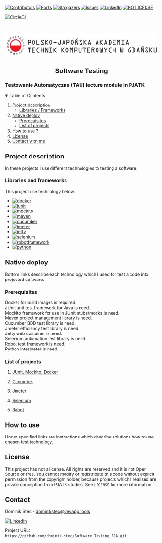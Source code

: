 <!--
*** Thanks for checking out c. If you have a suggestion
*** that would make this better, please fork the repo and create a pull request
*** or simply open an issue with the tag "enhancement".
*** Thanks again! Now go create something AMAZING! :D
-->

<!-- PROJECT SHIELDS -->
<!--
*** I'm using markdown "reference style" links for readability.
*** Reference links are enclosed in brackets [ ] instead of parentheses ( ).
*** See the bottom of this document for the declaration of the reference variables
*** for contributors-url, forks-url, etc. This is an optional, concise syntax you may use.
*** https://www.markdownguide.org/basic-syntax/#reference-style-links
-->

[![Contributors][contributors-shield]][contributors-url]
[![Forks][forks-shield]][forks-url]
[![Stargazers][stars-shield]][stars-url]
[![Issues][issues-shield]][issues-url]
[![LinkedIn][linkedin-shield]][linkedin-url]
[![NO LICENSE][license-shield]][license-url]

[![CircleCI](https://circleci.com/gh/circleci/circleci-docs.svg?style=svg)](https://app.circleci.com/pipelines/github/dccstcc/TAU_PJATK_practice)

<!-- PROJECT LOGO -->
<br />
<p align="center">
  <a href="https://gdansk.pja.edu.pl/pl/">
    <img src="images/logo.jpg" alt="Logo" width="540" height="80">
  </a>

  <h2 align="center">Software Testing</h2>

  <p align="center">
    <h3> Testowanie Automatyczne (TAU) lecture module in PJATK </h3>
    <!-- <br />
    <a href="https://github.com/dccstcc/TAU_PJATK_practice"><strong>» go to CODE »</strong></a>
    <br />
    <br /> -->
    <!-- <a href="https://github.com/othneildrew/Best-README-Template">View Demo</a>
    ·
    <a href="https://github.com/othneildrew/Best-README-Template/issues">Report Bug</a>
    ·
    <a href="https://github.com/othneildrew/Best-README-Template/issues">Request Feature</a> -->
  </p>
</p>

<!-- TABLE OF CONTENTS -->
<details open="open">
  <summary>Table of Contents</summary>
  <ol>
    <li>
      <a href="#Project-description">Project description</a>
      <ul>
        <li><a href="#Libraries-and-frameworks">Libraries / Frameworks</a></li>
      </ul>
    </li>
    <li>
      <a href="#Native-deploy">Native deploy</a>
      <ul>
        <li><a href="#prerequisites">Prerequisites</a></li>
        <li><a href="#List-of-projects">List of projects</a></li>
      </ul>
    </li>
    <li><a href="#How-to-use">How to use ?</a></li>
    <!-- <li><a href="#roadmap">Roadmap</a></li>
    <li><a href="#contributing">Contributing</a></li> -->
    <li><a href="#license">License</a></li>
    <li><a href="#contact">Contact with me</a></li>
    <!-- <li><a href="#acknowledgements">Acknowledgements</a></li> -->
  </ol>
</details>

<!-- ABOUT THE PROJECT -->

## Project description

<p> In these projects I use different technologies to testing a software. </p>

### Libraries and frameworks

This project use technology below.

- [![docker][docker-shield]][docker-url]
- [![junit][junit-shield]][junit-url]
- [![mockito][mockito-shield]][mockito-url]
- [![maven][maven-shield]][maven-url]
- [![cucumber][cucumber-shield]][cucumber-url]
- [![jmeter][jmeter-shield]][jmeter-url]
- [![jetty][jetty-shield]][jetty-url]
- [![selenium][selenium-shield]][selenium-url]
- [![robotframework][robotframework-shield]][robotframework-url]
- [![python][python-shield]][python-url]

<!-- GETTING STARTED -->

## Native deploy

Bottom links describe each technology which I used for test a code into projected software.

### Prerequisites

Docker for build images is required. <br />
JUnit unit test framework for Java is need. <br />
Mockito framework for use in JUnit stubs/mocks is need. <br />
Maven project management library is need. <br />
Cucumber BDD test library is need. <br />
Jmeter efficiency test library is need. <br />
Jetty web container is need. <br />
Selenium automation test library is need. <br />
Robot test framework is need. <br />
Python interpreter is need. <br />

### List of projects

1. [JUnit, Mockito, Docker](https://github.com/dominik-stec/Software_Testing_PJA/tree/master/lab_1_3_JUnit_Mockito)

2. [Cucumber](https://github.com/dominik-stec/Software_Testing_PJA/tree/master/lab_4_BDD)

3. [Jmeter](https://github.com/dominik-stec/Software_Testing_PJA/tree/master/lab_5_Jmeter)

4. [Selenium](https://github.com/dominik-stec/Software_Testing_PJA/tree/master/lab_6_Selenium)

5. [Robot](https://github.com/dominik-stec/Software_Testing_PJA/tree/master/lab_7_Robot)

<!-- USAGE EXAMPLES -->

## How to use

Under specified links are instructions which describe solutions how to use chosen test technology.

<!-- _For more examples, please refer to the [Documentation](https://example.com)_ -->

<!-- ROADMAP
## Roadmap

See the [open issues](https://github.com/othneildrew/Best-README-Template/issues) for a list of proposed features (and known issues).

-->

<!-- CONTRIBUTING
## Contributing

Contributions are what make the open source community such an amazing place to learn, inspire, and create. Any contributions you make are **greatly appreciated**.

1. Fork the Project
2. Create your Feature Branch (`git checkout -b feature/AmazingFeature`)
3. Commit your Changes (`git commit -m 'Add some AmazingFeature'`)
4. Push to the Branch (`git push origin feature/AmazingFeature`)
5. Open a Pull Request

-->

<!-- LICENSE -->

## License

This project has not a license.
All rights are reserved and it is not Open Source or free. You cannot modify or redistribute this code without explicit permission from the copyright holder, because projects which I realised are private conception from PJATK studies.
See `LICENSE` for more information.

<!-- CONTACT -->

## Contact

Dominik Stec - dominikstec@devapp.tools

[![LinkedIn][linkedin-shield]][linkedin-url]

Project URL:
<br />
`https://github.com/dominik-stec/Software_Testing_PJA.git`

<!-- ACKNOWLEDGEMENTS
## Acknowledgements
* [GitHub Emoji Cheat Sheet](https://www.webpagefx.com/tools/emoji-cheat-sheet)
* [Img Shields](https://shields.io)
* [Choose an Open Source License](https://choosealicense.com)
* [GitHub Pages](https://pages.github.com)
* [Animate.css](https://daneden.github.io/animate.css)
* [Loaders.css](https://connoratherton.com/loaders)
* [Slick Carousel](https://kenwheeler.github.io/slick)
* [Smooth Scroll](https://github.com/cferdinandi/smooth-scroll)
* [Sticky Kit](http://leafo.net/sticky-kit)
* [JVectorMap](http://jvectormap.com)
* [Font Awesome](https://fontawesome.com)

-->

<!-- MARKDOWN LINKS & IMAGES -->
<!-- https://www.markdownguide.org/basic-syntax/#reference-style-links -->

[contributors-shield]: https://img.shields.io/github/contributors/dccstcc/TAU_PJATK_practice.svg?style=for-the-badge
[contributors-url]: https://github.com/dccstcc/TAU_PJATK_practice/graphs/contributors
[forks-shield]: https://img.shields.io/github/forks/dccstcc/TAU_PJATK_practice.svg?style=for-the-badge
[forks-url]: https://github.com/dccstcc/TAU_PJATK_practice/network/members
[stars-shield]: https://img.shields.io/github/stars/dccstcc/TAU_PJATK_practice.svg?style=for-the-badge
[stars-url]: https://github.com/dccstcc/TAU_PJATK_practice/stargazers
[issues-shield]: https://img.shields.io/github/issues/dccstcc/TAU_PJATK_practice.svg?style=for-the-badge
[issues-url]: https://github.com/dccstcc/TAU_PJATK_practice/issues
[license-shield]: https://img.shields.io/badge/License-NONE-orange
[license-url]: https://github.com/dccstcc/TAU_PJATK_practice/blob/master/LICENSE.md
[linkedin-shield]: https://img.shields.io/badge/-LinkedIn-black.svg?style=for-the-badge&logo=linkedin&colorB=555
[linkedin-url]: https://www.linkedin.com/in/dominik-stec
[product-screenshot]: images/screenshot.png
[junit-shield]: https://img.shields.io/badge/-JUnit-green
[junit-url]: https://junit.org/junit5/
[mockito-shield]: https://img.shields.io/badge/-Mockito-red
[mockito-url]: https://site.mockito.org/
[docker-shield]: https://img.shields.io/badge/-Docker-blue
[docker-url]: https://www.docker.com/
[maven-shield]: https://img.shields.io/badge/-Maven-white
[maven-url]: https://maven.apache.org/
[cucumber-shield]: https://img.shields.io/badge/-Cucumber-green
[cucumber-url]: https://cucumber.io/
[jetty-shield]: https://img.shields.io/badge/-Jetty-red
[jetty-url]: https://www.eclipse.org/jetty/
[jmeter-shield]: https://img.shields.io/badge/-Jmeter-blue
[jmeter-url]: https://jmeter.apache.org/
[selenium-shield]: https://img.shields.io/badge/-Selenium-yellow
[selenium-url]: https://www.selenium.dev/
[robotframework-shield]: https://img.shields.io/badge/-Robot-black
[robotframework-url]: https://robotframework.org/
[python-shield]: https://img.shields.io/badge/-Python-yellow
[python-url]: https://www.python.org/
